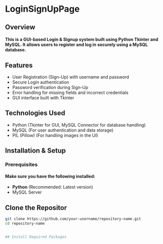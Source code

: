 # LoginSignUpPage

## Overview
#### This is a GUI-based Login & Signup system built using Python Tkinter and MySQL. It allows users to register and log in securely using a MySQL database.

## Features

- User Registration (Sign-Up) with username and password
- Secure Login authentication
- Password verification during Sign-Up
- Error handling for missing fields and incorrect credentials
- GUI interface built with Tkinter

## Technologies Used

- Python (Tkinter for GUI, MySQL Connector for database handling)
- MySQL (For user authentication and data storage)
- PIL (Pillow) (For handling images in the UI)


## Installation & Setup

### Prerequisites

#### Make sure you have the following installed:
- <strong>Python</strong> (Recommended: Latest version)
- MySQL Server


## Clone the Repositor

```sh
git clone https://github.com/your-username/repository-name.git
cd repository-name

 
## Install Required Packages